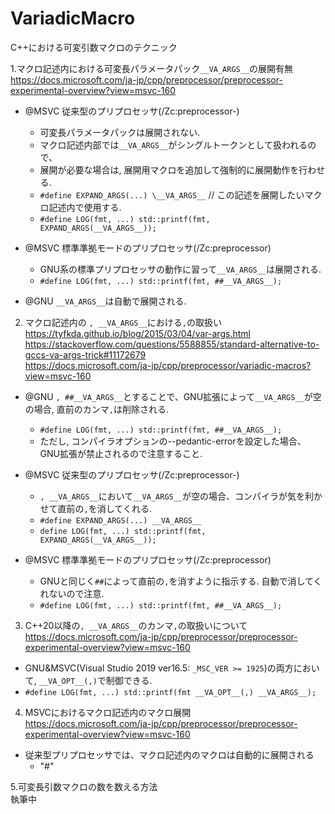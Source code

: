 # VariadicMacro
C++における可変引数マクロのテクニック  

1.マクロ記述内における可変長パラメータパック`__VA_ARGS__`の展開有無  
https://docs.microsoft.com/ja-jp/cpp/preprocessor/preprocessor-experimental-overview?view=msvc-160  

  - @MSVC 従来型のプリプロセッサ(/Zc:preprocessor-)  
      - 可変長パラメータパックは展開されない.  
      - マクロ記述内部では`__VA_ARGS__`がシングルトークンとして扱われるので、  
      - 展開が必要な場合は, 展開用マクロを追加して強制的に展開動作を行わせる.  
      - `#define EXPAND_ARGS(...) \__VA_ARGS__` // この記述を展開したいマクロ記述内で使用する.  
      - `#define LOG(fmt, ...) std::printf(fmt, EXPAND_ARGS(__VA_ARGS__));`  
        
  - @MSVC 標準準拠モードのプリプロセッサ(/Zc:preprocessor)  
      - GNU系の標準プリプロセッサの動作に習って`__VA_ARGS__`は展開される.  
      - `#define LOG(fmt, ...) std::printf(fmt, ##__VA_ARGS__);`  
        
  - @GNU `__VA_ARGS__`は自動で展開される.  
          
  
2. マクロ記述内の `, __VA_ARGS__`における`,`の取扱い  
https://tyfkda.github.io/blog/2015/03/04/var-args.html  
https://stackoverflow.com/questions/5588855/standard-alternative-to-gccs-va-args-trick#11172679  
https://docs.microsoft.com/ja-jp/cpp/preprocessor/variadic-macros?view=msvc-160  
    
  - @GNU `, ##__VA_ARGS__`とすることで、GNU拡張によって`__VA_ARGS__`が空の場合, 直前のカンマ`,`は削除される.  
    - `#define LOG(fmt, ...) std::printf(fmt, ##__VA_ARGS__);`  
    - ただし, コンパイラオプションの--pedantic-errorを設定した場合、GNU拡張が禁止されるので注意すること.  
    
  - @MSVC 従来型のプリプロセッサ(/Zc:preprocessor-)  
    - `, __VA_ARGS__`において`__VA_ARGS__`が空の場合、コンパイラが気を利かせて直前の`,`を消してくれる.
    - `#define EXPAND_ARGS(...) __VA_ARGS__`
    - `define LOG(fmt, ...) std::printf(fmt, EXPAND_ARGS(__VA_ARGS__));`
 
  - @MSVC 標準準拠モードのプリプロセッサ(/Zc:preprocessor)  
    - GNUと同じく`##`によって直前の`,`を消すように指示する. 自動で消してくれないので注意.  
    - `#define LOG(fmt, ...) std::printf(fmt, ##__VA_ARGS__);`
  
  
3. C++20以降の`, __VA_ARGS__`のカンマ`,`の取扱いについて  
https://docs.microsoft.com/ja-jp/cpp/preprocessor/preprocessor-experimental-overview?view=msvc-160  

  - GNU&MSVC(Visual Studio 2019 ver16.5: `_MSC_VER >= 1925`)の両方において, `__VA_OPT__(,)`で制御できる.
  - `#define LOG(fmt, ...) std::printf(fmt __VA_OPT__(,) __VA_ARGS__);`
  
  
  
4. MSVCにおけるマクロ記述内のマクロ展開  
https://docs.microsoft.com/ja-jp/cpp/preprocessor/preprocessor-experimental-overview?view=msvc-160  

  - 従来型プリプロセッサでは、マクロ記述内のマクロは自動的に展開される
    - "#" 
  

 
5.可変長引数マクロの数を数える方法   
執筆中  
